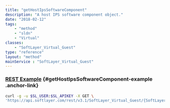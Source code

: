 ```yaml
---
title: "getHostIpsSoftwareComponent"
description: "A host IPS software component object."
date: "2018-02-12"
tags:
    - "method"
    - "sldn"
    - "Virtual"
classes:
    - "SoftLayer_Virtual_Guest"
type: "reference"
layout: "method"
mainService : "SoftLayer_Virtual_Guest"
---
```


### [REST Example](#getHostIpsSoftwareComponent-example) <a href="/article/rest/"><i class="fas fa-question"></i></a> {#getHostIpsSoftwareComponent-example .anchor-link} 
```bash
curl -g -u $SL_USER:$SL_APIKEY -X GET \
'https://api.softlayer.com/rest/v3.1/SoftLayer_Virtual_Guest/{SoftLayer_Virtual_GuestID}/getHostIpsSoftwareComponent'
```
